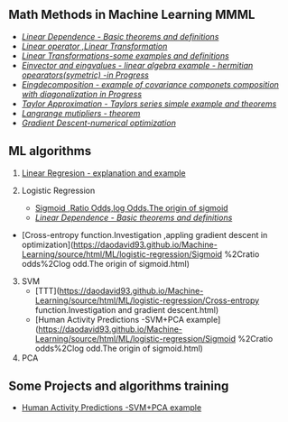 
 

## Math Methods in Machine Learning  MMML

* *[Linear Dependence - Basic theorems and definitions](https://daodavid93.github.io/Machine-Learning/pages/Linear-Algebra/THEOREMS%20LINEAR%20DEPENDECY.html)* 
* *[Linear operator ,Linear Transformation](https://daodavid93.github.io/Machine-Learning/pages/Linear-Algebra/Linear%20operator%20and%20linear%20tranformations.html)*
* *[Linear Transformations-some examples and definitions](https://daodavid93.github.io/Machine-Learning/pages/Linear-Algebra/Linear%20Transformation.html)*
 * *[Einvector and eingvalues - linear algebra example - hermitian opearators(symetric) -in Progress ](https://daodavid93.github.io/Machine-Learning/pages/Linear-Algebra/Eigendecomposition%20of%20a%20covariance%20matrix.html)*
 * *[Eingdecomposition - example of covariance componets composition with diagonalization in Progress](https://daodavid93.github.io/Machine-Learning/pages/Linear-Algebra/Eigendecomposition%20of%20a%20covariance%20matrix.html)* 
 * *[Taylor Approximation - Taylors series simple example and theorems](https://daodavid93.github.io/Machine-Learning/pages/optimazation/Tailor%20approximation.html)*
 * *[Langrange mutipliers - theorem](https://daodavid93.github.io/Machine-Learning/pages/optimazation/Langrange%20mutipliers.html)* 
 * *[Gradient Descent-numerical optimization](https://daodavid93.github.io/Machine-Learning/pages/Linear-Algebra/gradient%20descent.html)*
 
 

## ML algorithms
 1. [Linear Regresion - explanation and example](https://daodavid93.github.io/Machine-Learning/source/html/ML/LinearRegression.html)
 
 2. Logistic Regression
    * [Sigmoid ,Ratio Odds,log Odds.The origin of sigmoid](https://daodavid93.github.io/Machine-Learning/source/html/ML/logistic-regression/Cross-entropy%20function.Investigation%20and%20gradient%20descent.html)
    * *[Linear Dependence - Basic theorems and definitions](https://daodavid93.github.io/Machine-Learning/pages/Linear-Algebra/THEOREMS%20LINEAR%20DEPENDECY.html)* 
     
   * [Cross-entropy function.Investigation ,appling gradient descent in optimization](https://daodavid93.github.io/Machine-Learning/source/html/ML/logistic-regression/Sigmoid %2Cratio odds%2Clog odd.The origin of sigmoid.html)
 
 3. SVM
    * [TTT](https://daodavid93.github.io/Machine-Learning/source/html/ML/logistic-regression/Cross-entropy function.Investigation and gradient descent.html)
    * [Human Activity Predictions -SVM+PCA example](https://daodavid93.github.io/Machine-Learning/source/html/ML/logistic-regression/Sigmoid %2Cratio odds%2Clog odd.The origin of sigmoid.html)
 3. PCA
 
 

 ## Some Projects and algorithms training
 * [Human Activity Predictions -SVM+PCA example](https://daodavid93.github.io/Machine-Learning/pages/Human-Activity-Project.html)
 

       
        
